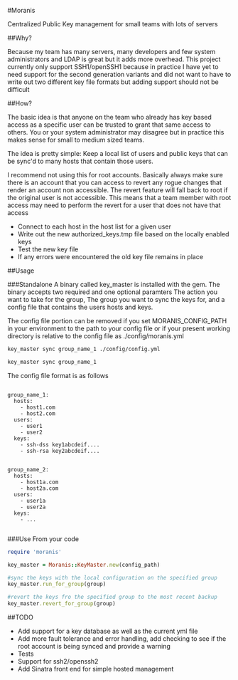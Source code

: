 #Moranis

Centralized Public Key management for small teams with lots of servers 

##Why?
 
Because my team has many servers, many developers and few system administrators and LDAP is great but it adds more overhead.
This project currently only support SSH1/openSSH1 because in practice I have yet to need support for the second generation variants
and did not want to have to write out two different key file formats but adding support should not be difficult

##How?

The basic idea is that anyone on the team who already has key based access as a specific user can be trusted to grant that same access
to others. You or your system administrator may disagree but in practice this makes sense for small to medium sized teams.

The idea is pretty simple:
  Keep a local list of users and public keys that can be sync'd to many hosts that contain those users.

I recommend not using this for root accounts. Basically always make sure there is an account that you can access to revert any
rogue changes that render an account non accessible. The revert feature will fall back to root if the original user is not accessible.
This means that a team member with root access may need to perform the revert for a user that does not have that access
 
* Connect to each host in the host list for a given user
* Write out the new authorized_keys.tmp file based on the locally enabled keys
* Test the new key file
* If any errors were encountered the old key file remains in place

##Usage

###Standalone
A binary called key_master is installed with the gem. The binary accepts two required and one optional paramters
The action you want to take for the group, The group you want to sync the keys for, and a config file that contains the users
hosts and keys.  

The config file portion can be removed if you set MORANIS_CONFIG_PATH in your environment to the path to your config file or if your
present working directory is relative to the config file as ./config/moranis.yml


```bash
key_master sync group_name_1 ./config/config.yml

key_master sync group_name_1
````

The config file format is as follows

```haml

group_name_1:
  hosts:
    - host1.com
    - host2.com
  users: 
    - user1
    - user2
  keys:
    - ssh-dss key1abcdeif....
    - ssh-rsa key2abcdeif....


group_name_2:
  hosts:
    - host1a.com
    - host2a.com
  users:
    - user1a
    - user2a
  keys:
    - ...
 
````
###Use From your code
```ruby
require 'moranis'

key_master = Moranis::KeyMaster.new(config_path)

#sync the keys with the local configuration on the specified group
key_master.run_for_group(group)

#revert the keys fro the specified group to the most recent backup
key_master.revert_for_group(group)
````
##TODO
* Add support for a key database as well as the current yml file
* Add more fault tolerance and error handling, add checking to see if the root account is being synced and provide a warning
* Tests
* Support for ssh2/openssh2
* Add Sinatra front end for simple hosted management
 